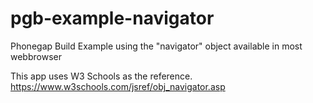 # pgb-example-navigator
Phonegap Build Example using the "navigator" object available in most webbrowser

This app uses W3 Schools as the reference.
https://www.w3schools.com/jsref/obj_navigator.asp
